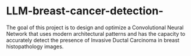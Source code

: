# LLM-breast-cancer-detection-
The goal of this project is to design and optimize a Convolutional Neural Network that uses modern architectural patterns and has the capacity to accurately detect the presence of Invasive Ductal Carcinoma in breast histopathology images.
